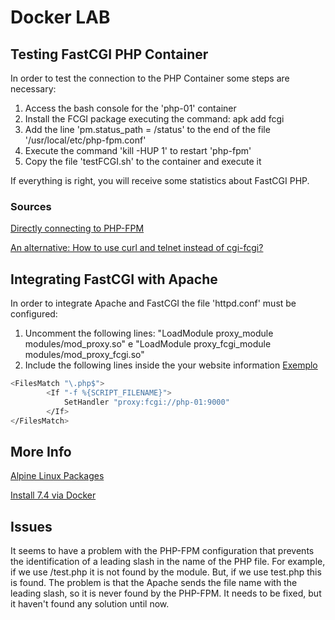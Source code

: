 # Docker LAB

## Testing FastCGI PHP Container

In order to test the connection to the PHP Container some steps are necessary:

1. Access the bash console for the 'php-01' container
2. Install the FCGI package executing the command: apk add fcgi
3. Add the line 'pm.status_path = /status' to the end of the file '/usr/local/etc/php-fpm.conf'
4. Execute the command 'kill -HUP 1' to restart 'php-fpm'
5. Copy the file 'testFCGI.sh' to the container and execute it

If everything is right, you will receive some statistics about FastCGI PHP.

### Sources

[Directly connecting to PHP-FPM](https://www.thatsgeeky.com/2012/02/directly-connecting-to-php-fpm/)

[An alternative: How to use curl and telnet instead of cgi-fcgi?](https://serverfault.com/questions/1059428/how-to-use-curl-and-telnet-instead-of-cgi-fcgi)

## Integrating FastCGI with Apache

In order to integrate Apache and FastCGI the file 'httpd.conf' must be configured:

1. Uncomment the following lines: "LoadModule proxy_module modules/mod_proxy.so" e "LoadModule proxy_fcgi_module modules/mod_proxy_fcgi.so"
2. Include the following lines inside the your website information [Exemplo](https://www.otaviomiranda.com.br/2018/apache2-php-fpm-ubuntu-debian/)

```sh
<FilesMatch "\.php$">
        <If "-f %{SCRIPT_FILENAME}">
            SetHandler "proxy:fcgi://php-01:9000"
        </If>
</FilesMatch>
```

## More Info

[Alpine Linux Packages](https://pkgs.alpinelinux.org/packages?name=fcgi&branch=edge&repo=&arch=&maintainer=)

[Install 7.4 via Docker](https://prototype.php.net/versions/7.4/install/docker)

## Issues

It seems to have a problem with the PHP-FPM configuration that prevents the identification of a leading slash in the name of the PHP file. For example, if we use /test.php it is not found by the module. But, if we use test.php this is found. The problem is that the Apache sends the file name with the leading slash, so it is never found by the PHP-FPM. It needs to be fixed, but it haven't found any solution until now.
